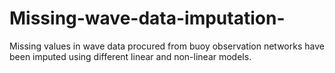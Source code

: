 # Missing-wave-data-imputation-

Missing values in wave data procured from buoy observation networks have been imputed using different linear and non-linear models.
